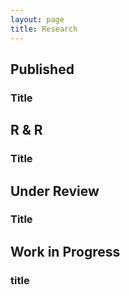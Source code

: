 ```yaml
---
layout: page
title: Research
---
```

## Published 

### Title

## R & R

### Title

## Under Review

### Title

## Work in Progress 

### title

